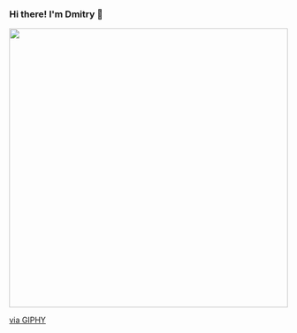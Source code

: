 ### Hi there! I'm Dmitry 👋
<div style="width:100%;height:0;padding-bottom:100%;position:relative;"><img src="https://giphy.com/embed/3SL41WtN5l9DNdPJGs" width="100%" height="100%" style="position:absolute" frameBorder="0" class="giphy-embed" allowFullScreen/></div><p><a href="https://giphy.com/gifs/thecodingspacerd-coder-letscode-thecodingspace-3SL41WtN5l9DNdPJGs">via GIPHY</a></p>
<!--
**stukateev/stukateev** is a ✨ _special_ ✨ repository because its `README.md` (this file) appears on your GitHub profile.

Here are some ideas to get you started:

- 🔭 I’m currently working on ...
- 🌱 I’m currently learning ...
- 👯 I’m looking to collaborate on ...
- 🤔 I’m looking for help with ...
- 💬 Ask me about ...
- 📫 How to reach me: ...
- 😄 Pronouns: ...
- ⚡ Fun fact: ...
-->
